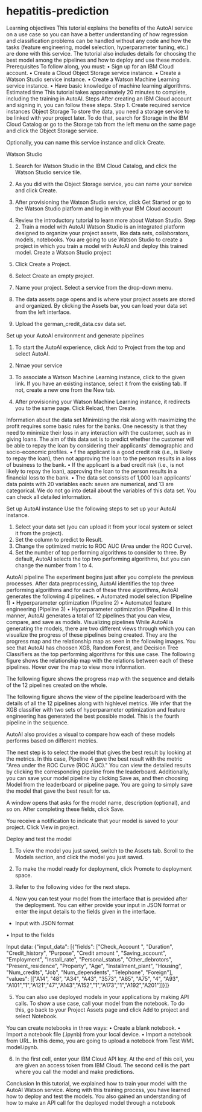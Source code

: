 # hepatitis-prediction
Learning objectives
This tutorial explains the benefits of the AutoAI service on a use case so you can have a better understanding of how regression and classification problems can be handled without any code and how the tasks (feature engineering, model selection, hyperparameter tuning, etc.) are done with this service. The tutorial also includes details for choosing the best model among the pipelines and how to deploy and use these models.
Prerequisites
To follow along, you must:
•	Sign up for an IBM Cloud account.
•	Create a Cloud Object Storage service instance.
•	Create a Watson Studio service instance.
•	Create a Watson Machine Learning service instance.
•	Have basic knowledge of machine learning algorithms.
Estimated time
This tutorial takes approximately 20 minutes to complete, including the training in AutoAI.
Steps
After creating an IBM Cloud account and signing in, you can follow these steps.
Step 1. Create required service instances
Object Storage
To store the data, you need a storage service to be linked with your project later. To do that, search for Storage in the IBM Cloud Catalog or go to the Storage tab from the left menu on the same page and click the Object Storage service.







 

Optionally, you can name this service instance and click Create.
 

Watson Studio
1.	Search for Watson Studio in the IBM Cloud Catalog, and click the Watson Studio service tile.
 

2. As you did with the Object Storage service, you can name your service and click Create.
 

3. After provisioning the Watson Studio service, click Get Started or go to the Watson Studio platform and log in with your IBM Cloud account


 

4. Review the introductory tutorial to learn more about Watson Studio.
Step 2. Train a model with AutoAI
Watson Studio is an integrated platform designed to organize your project assets, like data sets, collaborators, models, notebooks. You are going to use Watson Studio to create a project in which you train a model with AutoAI and deploy this trained model.
Create a Watson Studio project
1. Click Create a Project.
 
2. Select Create an empty project.
 
3. Name your project. Select a service from the drop-down menu.
 

1.	The data assets page opens and is where your project assets are stored and organized. By clicking the Assets bar, you can load your data set from the left interface.

2.  Upload the german_credit_data.csv data set.
 

Set up your AutoAI environment and generate pipelines
1. To start the AutoAI experience, click Add to Project from the top and select AutoAI.
 
2. Nmae your service
 
3. To associate a Watson Machine Learning instance, click to the given link. If you have an existing instance, select it from the existing tab. If not, create a new one from the New tab.
 
4. After provisioning your Watson Machine Learning instance, it redirects you to the same page. Click Reload, then Create.

Information about the data set
Minimizing the risk along with maximizing the profit requires some basic rules for the banks. One necessity is that they need to minimize their loss in any interaction with the customer, such as in giving loans. The aim of this data set is to predict whether the customer will be able to repay the loan by considering their applicants' demographic and socio-economic profiles.
•	f the applicant is a good credit risk (i.e., is likely to repay the loan), then not approving the loan to the person results in a loss of business to the bank.
•	If the applicant is a bad credit risk (i.e., is not likely to repay the loan), approving the loan to the person results in a financial loss to the bank.
•	The data set consists of 1,000 loan applicants' data points with 20 variables each: seven are numerical, and 13 are categorical. We do not go into detail about the variables of this data set. You can check all detailed information.


Set up AutoAI instance
Use the following steps to set up your AutoAI instance.
1.	Select your data set (you can upload it from your local system or select it from the project).
2.	Set the column to predict to Result.
3.	Change the optimized metric to ROC AUC (Area under the ROC Curve).
4.	Set the number of top performing algorithms to consider to three. By default, AutoAI selects the top two performing algorithms, but you can change the number from 1 to 4.
 
AutoAI pipeline
The experiment begins just after you complete the previous processes.
After data preprocessing, AutoAI identifies the top three performing algorithms and for each of these three algorithms, AutoAI generates the following 4 pipelines.
•	Automated model selection (Pipeline 1)
•	Hyperparameter optimization (Pipeline 2)
•	Automated feature engineering (Pipeline 3)
•	Hyperparameter optimization (Pipeline 4)
In this manner, AutoAI generates a total of 12 pipelines that you can view, compare, and save as models.
Visualizing pipelines
While AutoAI is generating the models, there are two different views through which you can visualize the progress of these pipelines being created. They are the progress map and the relationship map as seen in the following images. You see that AutoAI has choosen XGB, Random Forest, and Decision Tree Classifiers as the top performing algorithms for this use case.
The following figure shows the relationship map with the relations between each of these pipelines. Hover over the map to view more information.
 
The following figure shows the progress map with the sequence and details of the 12 pipelines created on the whole.
 
The following figure shows the view of the pipeline leaderboard with the details of all the 12 pipelines along with highlevel metrics. We infer that the XGB classifier with two sets of hyperparameter optimization and feature engineering has generated the best possible model. This is the fourth pipeline in the sequence.
 
AutoAI also provides a visual to compare how each of these models performs based on different metrics.
 

The next step is to select the model that gives the best result by looking at the metrics. In this case, Pipeline 4 gave the best result with the metric "Area under the ROC Curve (ROC AUC)." You can view the detailed results by clicking the corresponding pipeline from the leaderboard. Additionally, you can save your model pipeline by clicking Save as, and then choosing Model from the leaderboard or pipeline page. You are going to simply save the model that gave the best result for us.
 
A window opens that asks for the model name, description (optional), and so on. After completing these fields, click Save.
 
You receive a notification to indicate that your model is saved to your project. Click View in project.
 

Deploy and test the model
1.	To view the model you just saved, switch to the Assets tab. Scroll to the Models section, and click the model you just saved.
 

2. To make the model ready for deployment, click Promote to deployment space.
 

3. Refer to the following video for the next steps.
 

4. Now you can test your model from the interface that is provided after the deployment. You can either provide your input in JSON format or enter the input details to the fields given in the interface.
* Input with JSON format
 






•	Input to the fields
 

Input data:
{"input_data": [{"fields": ["Check_Account ", "Duration", "Credit_history", "Purpose", "Credit amount ", "Saving_account", "Employment", "Install_rate", "Personal_status", "Other_debrotors", "Present_residence", "Property", "Age", "Installment_plant", "Housing", "Num_credits", "Job", "Num_dependents", "Telephone", "Foreign"],
                           "values": [["A14", "48", "A34", "A43", "3573", "A65", "A75", "4", "A93", 
"A101","1","A121","47","A143","A152","1","A173","1","A192","A201"]]}]}

5. You can also use deployed models in your applications by making API calls. To show a use case, call your model from the notebook. To do this, go back to your Project Assets page and click Add to project and select Notebook.
 


You can create notebooks in three ways:
•	Create a blank notebook.
•	Import a notebook file (.ipynb) from your local device.
•	Import a notebook from URL.
In this demo, you are going to upload a notebook from Test WML model.ipynb.
 

6. In the first cell, enter your IBM Cloud API key. At the end of this cell, you are given an access token from IBM Cloud. The second cell is the part where you call the model and make predictions.
 
Conclusion
In this tutorial, we explained how to train your model with the AutoAI Watson service. Along with this training process, you have learned how to deploy and test the models. You also gained an understanding of how to make an API call for the deployed model through a notebook


